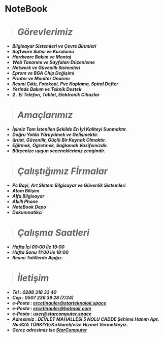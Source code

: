 # NoteBook

> # ***Görevlerimiz*** 
- ***Bilgisayar Sistemleri ve Çevre Birimleri*** 
- ***Software Satışı ve Kurulumu***
- ***Hardware Bakım ve Montaj***
- ***Web Tasarımı ve Sayfaları Düzenleme***
- ***Network ve Güvenlik Sistemleri***
- ***Eprom ve BGA Chip Değişimi*** 
- ***Printer ve Monitör Onarımı***
- ***Resmi Çıktı, Fotokopi, Pvc Kaplama, Spiral Defter***
- ***Yerinde Bakım ve Teknik Destek*** 
- ***2 . El Telefon, Tablet, Elektronik Cihazlar***

> # ***Amaçlarımız***
- ***İşimiz Tam İstenilen Şekilde En İyi Kaliteyi Sunmaktır.***
- ***Doğru Yolda Yürüyümek ve Gelişmektir.***
- ***ürüst, Güvenilir, Güçlü Bir Kaynak Olmaktır.*** 
- ***Eğitmek, Öğretmek, Sağlamak Vazifemizdir.***
- ***Bütçenize uygun seçeneklerimiz zengindir.***

> # ***Çalıştığımız Fİrmalar***
- ***Pc Bayi, Art Sİstem  Bilgisayar ve Güvenlik Sistemleri***
- ***Atom Bilişim***
- ***Alfa Bilgisayar***
- ***Akıllı Phone***
- ***NoteBook Depo***
- ***Dokunmatikçi***

> # ***Çalışma Saatleri***
- ***Hafta İçi 09:00 İle 19:00***
- ***Hafta Sonu 11:00 ile 18:00***
- ***Resmi Tatillerde Açığız.***

> # ***İletişim***
- ***Tel : 0288 318 33 40***
- ***Cep : 0507 236 39 28 (7/24)***
- ***e-Posta : ercetinguler@starteknoloji.space***
- ***e-Posta : ercetinguler@hotmail.com***
- ***e-Posta : user@starcomputer.space***
- ***Adresimiz : DEVLET MAHALLESİ 5 NOLU CADDE Şehime Hanım Apt. No:82A TÜRKİYE/Kırklareli/vize***
***Hizmet Vermekteyiz.***
- ***Gereç adresimiz ise [StarComputer](https://starcomputer.space)***
